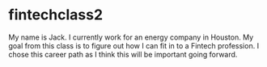 # fintechclass2
My name is Jack. I currently work for an energy company in Houston. My goal from this class is to figure out how I can fit in to a Fintech profession. I chose this career path as I think this will be important going forward.